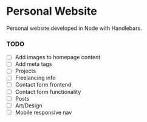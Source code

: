 # Personal Website

Personal website developed in Node with Handlebars.

### TODO
- [ ] Add images to homepage content
- [ ] Add meta tags
- [ ] Projects
- [ ] Freelancing info
- [ ] Contact form frontend
- [ ] Contact form functionality
- [ ] Posts
- [ ] Art/Design
- [ ] Mobile responsive nav
